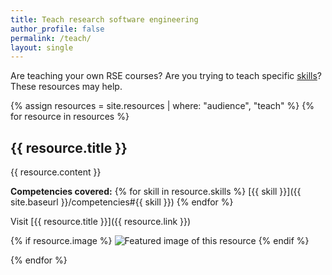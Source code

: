 ```yaml
---
title: Teach research software engineering
author_profile: false
permalink: /teach/
layout: single
---
```


Are teaching your own RSE courses? Are you trying to teach specific [skills](competencies)? These resources may help.

{% assign resources = site.resources | where: "audience", "teach"  %}
{% for resource in resources %}

<h2>{{ resource.title }}</h2>

<div class="row" markdown="1">

{{ resource.content }}

**Competencies covered:** {% for skill in resource.skills %} [{{ skill }}]({{ site.baseurl }}/competencies#{{ skill }}) {% endfor %}

Visit [{{ resource.title }}]({{ resource.link }})

{% if resource.image %}
![Featured image of this resource]({{resource.image}})
{% endif %}

</div>
{% endfor %}

